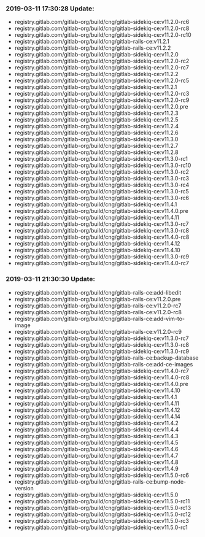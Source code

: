 ### 2019-03-11 17:30:28 Update:

- registry.gitlab.com/gitlab-org/build/cng/gitlab-sidekiq-ce:v11.2.0-rc6
- registry.gitlab.com/gitlab-org/build/cng/gitlab-sidekiq-ce:v11.2.0-rc8
- registry.gitlab.com/gitlab-org/build/cng/gitlab-sidekiq-ce:v11.2.0-rc10
- registry.gitlab.com/gitlab-org/build/cng/gitlab-rails-ce:v11.2.1
- registry.gitlab.com/gitlab-org/build/cng/gitlab-rails-ce:v11.2.2
- registry.gitlab.com/gitlab-org/build/cng/gitlab-sidekiq-ce:v11.2.0
- registry.gitlab.com/gitlab-org/build/cng/gitlab-sidekiq-ce:v11.2.0-rc2
- registry.gitlab.com/gitlab-org/build/cng/gitlab-sidekiq-ce:v11.2.0-rc7
- registry.gitlab.com/gitlab-org/build/cng/gitlab-sidekiq-ce:v11.2.2
- registry.gitlab.com/gitlab-org/build/cng/gitlab-sidekiq-ce:v11.2.0-rc5
- registry.gitlab.com/gitlab-org/build/cng/gitlab-sidekiq-ce:v11.2.1
- registry.gitlab.com/gitlab-org/build/cng/gitlab-sidekiq-ce:v11.2.0-rc3
- registry.gitlab.com/gitlab-org/build/cng/gitlab-sidekiq-ce:v11.2.0-rc9
- registry.gitlab.com/gitlab-org/build/cng/gitlab-sidekiq-ce:v11.2.0.pre
- registry.gitlab.com/gitlab-org/build/cng/gitlab-sidekiq-ce:v11.2.3
- registry.gitlab.com/gitlab-org/build/cng/gitlab-sidekiq-ce:v11.2.5
- registry.gitlab.com/gitlab-org/build/cng/gitlab-sidekiq-ce:v11.2.4
- registry.gitlab.com/gitlab-org/build/cng/gitlab-sidekiq-ce:v11.2.6
- registry.gitlab.com/gitlab-org/build/cng/gitlab-sidekiq-ce:v11.3.0
- registry.gitlab.com/gitlab-org/build/cng/gitlab-sidekiq-ce:v11.2.7
- registry.gitlab.com/gitlab-org/build/cng/gitlab-sidekiq-ce:v11.2.8
- registry.gitlab.com/gitlab-org/build/cng/gitlab-sidekiq-ce:v11.3.0-rc1
- registry.gitlab.com/gitlab-org/build/cng/gitlab-sidekiq-ce:v11.3.0-rc10
- registry.gitlab.com/gitlab-org/build/cng/gitlab-sidekiq-ce:v11.3.0-rc2
- registry.gitlab.com/gitlab-org/build/cng/gitlab-sidekiq-ce:v11.3.0-rc3
- registry.gitlab.com/gitlab-org/build/cng/gitlab-sidekiq-ce:v11.3.0-rc4
- registry.gitlab.com/gitlab-org/build/cng/gitlab-sidekiq-ce:v11.3.0-rc5
- registry.gitlab.com/gitlab-org/build/cng/gitlab-sidekiq-ce:v11.3.0-rc6
- registry.gitlab.com/gitlab-org/build/cng/gitlab-sidekiq-ce:v11.4.1
- registry.gitlab.com/gitlab-org/build/cng/gitlab-sidekiq-ce:v11.4.0.pre
- registry.gitlab.com/gitlab-org/build/cng/gitlab-sidekiq-ce:v11.4.11
- registry.gitlab.com/gitlab-org/build/cng/gitlab-sidekiq-ce:v11.3.0-rc7
- registry.gitlab.com/gitlab-org/build/cng/gitlab-sidekiq-ce:v11.3.0-rc8
- registry.gitlab.com/gitlab-org/build/cng/gitlab-sidekiq-ce:v11.4.0-rc8
- registry.gitlab.com/gitlab-org/build/cng/gitlab-sidekiq-ce:v11.4.12
- registry.gitlab.com/gitlab-org/build/cng/gitlab-sidekiq-ce:v11.4.10
- registry.gitlab.com/gitlab-org/build/cng/gitlab-sidekiq-ce:v11.3.0-rc9
- registry.gitlab.com/gitlab-org/build/cng/gitlab-sidekiq-ce:v11.4.0-rc7
### 2019-03-11 21:30:30 Update:

- registry.gitlab.com/gitlab-org/build/cng/gitlab-rails-ce:add-libedit
- registry.gitlab.com/gitlab-org/build/cng/gitlab-rails-ce:v11.2.0.pre
- registry.gitlab.com/gitlab-org/build/cng/gitlab-rails-ce:v11.2.0-rc7
- registry.gitlab.com/gitlab-org/build/cng/gitlab-rails-ce:v11.2.0-rc8
- registry.gitlab.com/gitlab-org/build/cng/gitlab-rails-ce:add-vim-to-image
- registry.gitlab.com/gitlab-org/build/cng/gitlab-rails-ce:v11.2.0-rc9
- registry.gitlab.com/gitlab-org/build/cng/gitlab-sidekiq-ce:v11.3.0-rc7
- registry.gitlab.com/gitlab-org/build/cng/gitlab-sidekiq-ce:v11.3.0-rc8
- registry.gitlab.com/gitlab-org/build/cng/gitlab-sidekiq-ce:v11.3.0-rc9
- registry.gitlab.com/gitlab-org/build/cng/gitlab-rails-ce:backup-database
- registry.gitlab.com/gitlab-org/build/cng/gitlab-rails-ce:add-ce-images
- registry.gitlab.com/gitlab-org/build/cng/gitlab-sidekiq-ce:v11.4.0-rc7
- registry.gitlab.com/gitlab-org/build/cng/gitlab-sidekiq-ce:v11.4.0-rc8
- registry.gitlab.com/gitlab-org/build/cng/gitlab-sidekiq-ce:v11.4.0.pre
- registry.gitlab.com/gitlab-org/build/cng/gitlab-sidekiq-ce:v11.4.10
- registry.gitlab.com/gitlab-org/build/cng/gitlab-sidekiq-ce:v11.4.1
- registry.gitlab.com/gitlab-org/build/cng/gitlab-sidekiq-ce:v11.4.11
- registry.gitlab.com/gitlab-org/build/cng/gitlab-sidekiq-ce:v11.4.12
- registry.gitlab.com/gitlab-org/build/cng/gitlab-sidekiq-ce:v11.4.14
- registry.gitlab.com/gitlab-org/build/cng/gitlab-sidekiq-ce:v11.4.2
- registry.gitlab.com/gitlab-org/build/cng/gitlab-sidekiq-ce:v11.4.4
- registry.gitlab.com/gitlab-org/build/cng/gitlab-sidekiq-ce:v11.4.3
- registry.gitlab.com/gitlab-org/build/cng/gitlab-sidekiq-ce:v11.4.5
- registry.gitlab.com/gitlab-org/build/cng/gitlab-sidekiq-ce:v11.4.6
- registry.gitlab.com/gitlab-org/build/cng/gitlab-sidekiq-ce:v11.4.7
- registry.gitlab.com/gitlab-org/build/cng/gitlab-sidekiq-ce:v11.4.8
- registry.gitlab.com/gitlab-org/build/cng/gitlab-sidekiq-ce:v11.4.9
- registry.gitlab.com/gitlab-org/build/cng/gitlab-sidekiq-ce:v11.5.0-rc6
- registry.gitlab.com/gitlab-org/build/cng/gitlab-rails-ce:bump-node-version
- registry.gitlab.com/gitlab-org/build/cng/gitlab-sidekiq-ce:v11.5.0
- registry.gitlab.com/gitlab-org/build/cng/gitlab-sidekiq-ce:v11.5.0-rc11
- registry.gitlab.com/gitlab-org/build/cng/gitlab-sidekiq-ce:v11.5.0-rc13
- registry.gitlab.com/gitlab-org/build/cng/gitlab-sidekiq-ce:v11.5.0-rc12
- registry.gitlab.com/gitlab-org/build/cng/gitlab-sidekiq-ce:v11.5.0-rc3
- registry.gitlab.com/gitlab-org/build/cng/gitlab-sidekiq-ce:v11.5.0-rc1
